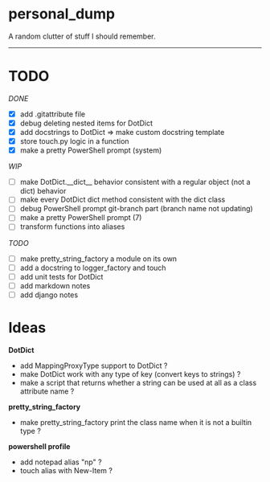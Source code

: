 # personal_dump
A random clutter of stuff I should remember.

---

# TODO

*DONE*
- [x] add .gitattribute file
- [x] debug deleting nested items for DotDict
- [x] add docstrings to DotDict => make custom docstring template
- [x] store touch.py logic in a function
- [x] make a pretty PowerShell prompt (system)

*WIP*
- [ ] make DotDict.\_\_dict__ behavior consistent with a regular object (not a dict) behavior
- [ ] make every DotDict dict method consistent with the dict class
- [ ] debug PowerShell prompt git-branch part (branch name not updating)
- [ ] make a pretty PowerShell prompt (7)
- [ ] transform functions into aliases

*TODO*
- [ ] make pretty_string_factory a module on its own
- [ ] add a docstring to logger_factory and touch
- [ ] add unit tests for DotDict
- [ ] add markdown notes
- [ ] add django notes

# Ideas

**DotDict**
- add MappingProxyType support to DotDict ?
- make DotDict work with any type of key (convert keys to strings) ?
- make a script that returns whether a string can be used at all as a class attribute name ?

**pretty_string_factory**
- make pretty_string_factory print the class name when it is not a builtin type ?

**powershell profile**
- add notepad alias "np" ?
- touch alias with New-Item ?
